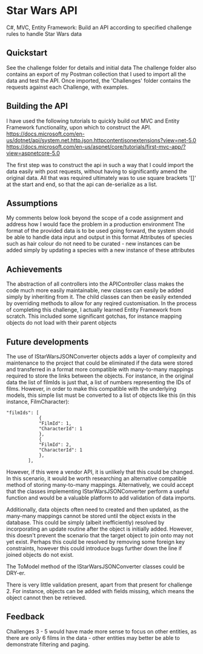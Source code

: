 # Star Wars API
C#, MVC, Entity Framework: Build an API according to specified challenge rules to handle Star Wars data

## Quickstart
See the challenge folder for details and initial data
The challenge folder also contains an export of my Postman collection that I used to import all the data and test the API. Once imported, the 'Challenges' folder contains the requests against each Challenge, with examples.

## Building the API
I have used the following tutorials to quickly build out MVC and Entity Framework functionality, upon which to construct the API. 
https://docs.microsoft.com/en-us/dotnet/api/system.net.http.json.httpcontentjsonextensions?view=net-5.0
https://docs.microsoft.com/en-us/aspnet/core/tutorials/first-mvc-app/?view=aspnetcore-5.0

The first step was to construct the api in such a way that I could import the data easily with post requests, without having to significantly amend the original data. All that was required ultimately was to use square brackets '[]' at the start and end, so that the api can de-serialize as a list.

## Assumptions
My comments below look beyond the scope of a code assignment and address how I would face the problem in a production environment
The format of the provided data is to be used going forward, the system should be able to handle data input and output in this format
Attributes of species such as hair colour do not need to be curated - new instances can be added simply by updating a species with a new instance of these attributes

## Achievements
The abstraction of all controllers into the APIController class makes the code much more easily maintainable, new classes can easily be added simply by inheriting from it. The child classes can then be easily extended by overriding methods to allow for any reqired customisation.
In the process of completing this challenge, I actually learned Entity Framework from scratch. This included some significant gotchas, for instance mapping objects do not load with their parent objects

## Future developments
The use of IStarWarsJSONConverter<Model> objects adds a layer of complexity and maintenance to the project that could be eliminated if the data were stored and transferred in a format more compatible with many-to-many mappings required to store the links between the objects. For instance, in the original data the list of filmIds is just that, a list of numbers representing the IDs of films. However, in order to make this compatible with the underlying models, this simple list must be converted to a list of objects like this (in this instance, FilmCharacter):

    "filmIds": [
                {
                "FilmId": 1,
                "CharacterId": 1
                },
                {
                "FilmId": 2,
                "CharacterId": 1
                },
            ],

However, if this were a vendor API, it is unlikely that this could be changed. In this scenario, it would be worth researching an alternative compatible method of storing many-to-many mappings. Alternatively, we could accept that the classes implementing IStarWarsJSONConverter<Model> perform a useful function and would be a valuable platform to add validation of data imports.

Additionally, data objects often need to created and then updated, as the many-many mappings cannot be stored until the object exists in the database. This could be simply (albeit inefficiently) resolved by incorporating an update routine after the object is initially added. However, this doesn't prevent the scenario that the target object to join onto may not yet exist. Perhaps this could be resolved by removing some foreign key constraints, however this could introduce bugs further down the line if joined objects do not exist.

The ToModel method of the IStarWarsJSONConverter<Model> classes could be DRY-er.

There is very little validation present, apart from that present for challenge 2. For instance, objects can be added with fields missing, which means the object cannot then be retrieved.

## Feedback
Challenges 3 - 5 would have made more sense to focus on other entities, as there are only 6 films in the data - other entities may better be able to demonstrate filtering and paging.
